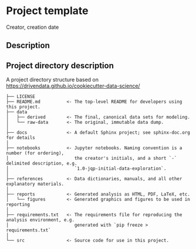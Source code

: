 # Project template
Creator, creation date

## Description

## Project directory description
A project directory structure based on https://drivendata.github.io/cookiecutter-data-science/

```
├── LICENSE
├── README.md          <- The top-level README for developers using this project.
├── data
│   ├── derived        <- The final, canonical data sets for modeling.
│   └── raw-data       <- The original, immutable data dump.
│
├── docs               <- A default Sphinx project; see sphinx-doc.org for details
│
├── notebooks          <- Jupyter notebooks. Naming convention is a number (for ordering),
│                         the creator's initials, and a short `-` delimited description, e.g.
│                         `1.0-jqp-initial-data-exploration`.
│
├── references         <- Data dictionaries, manuals, and all other explanatory materials.
│
├── reports            <- Generated analysis as HTML, PDF, LaTeX, etc.
│   └── figures        <- Generated graphics and figures to be used in reporting
│
├── requirements.txt   <- The requirements file for reproducing the analysis environment, e.g.
│                         generated with `pip freeze > requirements.txt`
│
└── src                <- Source code for use in this project.
```